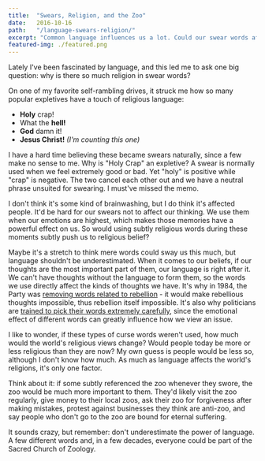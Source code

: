 ```yaml
---
title:  "Swears, Religion, and the Zoo"
date:   2016-10-16
path:   "/language-swears-religion/"
excerpt: "Common language influences us a lot. Could our swear words affect our beliefs?"
featured-img: ./featured.png
---
```


Lately I've been fascinated by language, and this led me to ask one big question: why is there so much religion in swear words?

On one of my favorite self-rambling drives, it struck me how so many popular expletives have a touch of religious language:

* __Holy__ crap!
* What the __hell!__
* __God__ damn it!
* __Jesus Christ!__ _(I'm counting this one)_

I have a hard time believing these became swears naturally, since a few make no sense to me. Why is "Holy Crap" an expletive? A swear is normally used when we feel extremely good or bad. Yet "holy" is positive while "crap" is negative. The two cancel each other out and we have a neutral phrase unsuited for swearing. I must've missed the memo.

I don't think it's some kind of brainwashing, but I do think it's affected people. It'd be hard for our swears not to affect our thinking. We use them when our emotions are highest, which makes those memories have a powerful effect on us. So would using subtly religious words during these moments subtly push us to religious belief?

Maybe it's a stretch to think mere words could sway us this much, but language shouldn't be underestimated. When it comes to our beliefs, if our thoughts are the most important part of them, our language is right after it. We can't have thoughts without the language to form them, so the words we use directly affect the kinds of thoughts we have. It's why in 1984, the Party was [removing words related to rebellion](https://en.wikipedia.org/wiki/Newspeak) - it would make rebellious thoughts impossible, thus rebellion itself impossible. It's also why politicians are [trained to pick their words extremely carefully](http://www.seattletimes.com/opinion/politicians-need-to-choose-their-words-carefully/), since the emotional effect of different words can greatly influence how we view an issue.

I like to wonder, if these types of curse words weren't used, how much would the world's religious views change? Would people today be more or less religious than they are now? My own guess is people would be less so, although I don't know how much. As much as language affects the world's religions, it's only one factor.

Think about it: if some subtly referenced the zoo whenever they swore, the zoo would be much more important to them. They'd likely visit the zoo regularly, give money to their local zoos, ask their zoo for forgiveness after making mistakes, protest against businesses they think are anti-zoo, and say people who don't go to the zoo are bound for eternal suffering.

It sounds crazy, but remember: don't underestimate the power of language. A few different words and, in a few decades, everyone could be part of the Sacred Church of Zoology.
